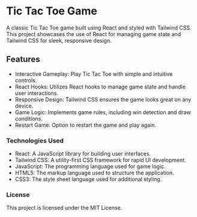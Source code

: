 # Tic Tac Toe Game
A classic Tic Tac Toe game built using React and styled with Tailwind CSS. This project showcases the use of React for managing game state and Tailwind CSS for sleek, responsive design.

## Features
- Interactive Gameplay: Play Tic Tac Toe with simple and intuitive controls.
- React Hooks: Utilizes React hooks to manage game state and handle user interactions.
- Responsive Design: Tailwind CSS ensures the game looks great on any device.
- Game Logic: Implements game rules, including win detection and draw conditions.
- Restart Game: Option to restart the game and play again.

### Technologies Used
- React: A JavaScript library for building user interfaces.
- Tailwind CSS: A utility-first CSS framework for rapid UI development.
- JavaScript: The programming language used for game logic.
- HTML5: The markup language used to structure the application.
- CSS3: The style sheet language used for additional styling.

### License
This project is licensed under the MIT License.
